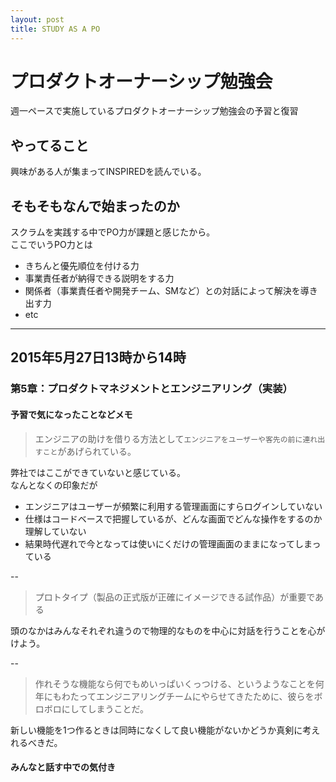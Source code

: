 ```yaml
---
layout: post
title: STUDY AS A PO
---
```

# プロダクトオーナーシップ勉強会
週一ペースで実施しているプロダクトオーナーシップ勉強会の予習と復習
## やってること
興味がある人が集まってINSPIREDを読んでいる。

## そもそもなんで始まったのか
スクラムを実践する中でPO力が課題と感じたから。  
ここでいうPO力とは
- きちんと優先順位を付ける力
- 事業責任者が納得できる説明をする力
- 関係者（事業責任者や開発チーム、SMなど）との対話によって解決を導き出す力
- etc


---

## 2015年5月27日13時から14時
### 第5章：プロダクトマネジメントとエンジニアリング（実装）
#### 予習で気になったことなどメモ
> エンジニアの助けを借りる方法として`エンジニアをユーザーや客先の前に連れ出すこと`があげられている。

弊社ではここができていないと感じている。  
なんとなくの印象だが
- エンジニアはユーザーが頻繁に利用する管理画面にすらログインしていない
- 仕様はコードベースで把握しているが、どんな画面でどんな操作をするのか理解していない
- 結果時代遅れで今となっては使いにくだけの管理画面のままになってしまっている

--

> プロトタイプ（製品の正式版が正確にイメージできる試作品）が重要である

頭のなかはみんなそれぞれ違うので物理的なものを中心に対話を行うことを心がけよう。  


--

> 作れそうな機能なら何でもめいっぱいくっつける、というようなことを何年にもわたってエンジニアリングチームにやらせてきたために、彼らをボロボロにしてしまうことだ。

新しい機能を1つ作るときは同時になくして良い機能がないかどうか真剣に考えれるべきだ。  




#### みんなと話す中での気付き

